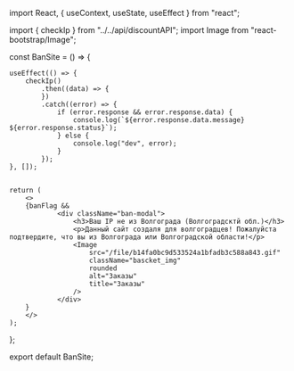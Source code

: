 import React, { useContext, useState, useEffect } from "react";


import { checkIp } from "../../api/discountAPI";
import Image from "react-bootstrap/Image";

const BanSite = () => {


    useEffect(() => {
        checkIp()
            .then((data) => {
            })
            .catch((error) => {
                if (error.response && error.response.data) {
                    console.log(`${error.response.data.message} ${error.response.status}`);
                } else {
                    console.log("dev", error);
                }
            });
    }, []);


    return (
        <>
        {banFlag && 
                <div className="ban-modal">
                    <h3>Ваш IP не из Волгограда (Волгоградсктй обл.)</h3>
                    <p>Данный сайт создаля для волгоградцев! Пожалуйста подтвердите, что вы из Волгограда или Волгоградской области!</p>
                    <Image
                        src="/file/b14fa0bc9d533524a1bfadb3c588a843.gif"
                        className="bascket_img"
                        rounded
                        alt="Заказы"
                        title="Заказы"
                    />
                </div>
        }
        </>
    );
};

export default BanSite;
